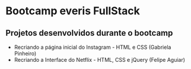 # Bootcamp everis FullStack

## Projetos desenvolvidos durante o bootcamp

- Recriando a página inicial do Instagram - HTML e CSS (Gabriela Pinheiro)
- Recriando a Interface do Netflix - HTML, CSS e jQuery (Felipe Aguiar)